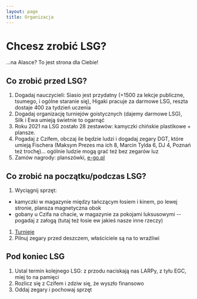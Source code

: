 ```yaml
---
layout: page
title: Organizacja
---
```


# Chcesz zrobić LSG?

...na Alasce? To jest strona dla Ciebie!

## Co zrobić przed LSG?
1. Dogadaj nauczycieli: Siasio jest przydatny (+1500 za lekcje publiczne, tsumego, i ogólne staranie się), Higaki pracuje za darmowe LSG, reszta dostaje 400 za tydzień uczenia
1. Dogadaj organizację turniejów goistycznych (dajemy darmowe LSG), Silk i Ewa umieją świetnie to ogarnąć
1. Roku 2021 na LSG zostało 28 zestawów: kamyczki chińskie plastikowe + plansze.
1. Pogadaj z Czifem, obczaj ile będzie ludzi i dogadaj zegary DGT, które umieją Fischera (Maksym Prezes ma ich 8, Marcin Tylda 6, DJ 4, Poznań też trochę)... ogólnie ludzie mogą grać też bez zegarów luz
1. Zamów nagrody: planszówki, [e-go.pl](http://e-go.pl/)

## Co zrobić na początku/podczas LSG?
1. Wyciągnij sprzęt:
  - kamyczki w magazynie między tańczącym łosiem i kinem, po lewej stronie, plansza magnetyczna obok
  - gobany u Czifa na chacie, w magazynie za pokojami luksusowymi -- pogadaj z załogą (tutaj też łosie ew jakieś nasze inne rzeczy)
1. [Turnieje](/organizacja/turnieje)
1. Pilnuj zegary przed deszczem, właściciele są na to wraźliwi

## Pod koniec LSG

1. Ustal termin kolejnego LSG: z przodu naciskają nas LARPy, z tyłu EGC, miej to na pamięci
1. Rozlicz się z Czifem i zdziw się, że wyszło finansowo
1. Oddaj zegary i pochowaj sprzęt
